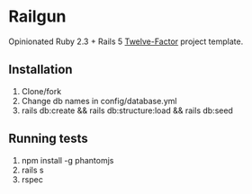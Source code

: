 Railgun
=======

Opinionated Ruby 2.3 + Rails 5 [Twelve-Factor](http://12factor.net/) project template. 

Installation
------------

1. Clone/fork
2. Change db names in config/database.yml
3. rails db:create && rails db:structure:load && rails db:seed

Running tests
-------------

1. npm install -g phantomjs
2. rails s
3. rspec
